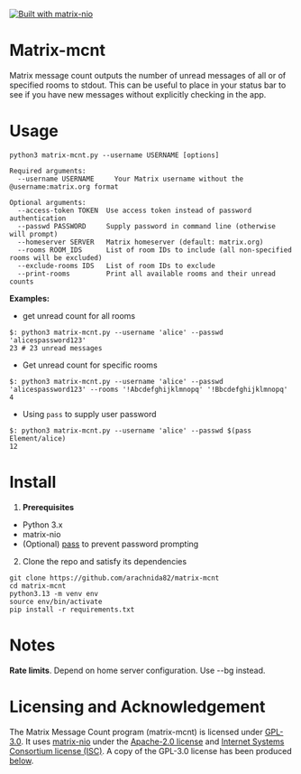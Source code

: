 [![Built with matrix-nio](https://img.shields.io/badge/built%20with-matrix--nio-brightgreen)](https://github.com/poljar/matrix-nio)

# Matrix-mcnt
Matrix message count outputs the number of unread messages of all or of specified rooms to stdout. This can be useful to place in your status bar to see if you have new messages without explicitly checking in the app.


# Usage
```
python3 matrix-mcnt.py --username USERNAME [options]
```

```
Required arguments:
  --username USERNAME     Your Matrix username without the @username:matrix.org format

Optional arguments:
  --access-token TOKEN  Use access token instead of password authentication
  --passwd PASSWORD     Supply password in command line (otherwise will prompt)
  --homeserver SERVER   Matrix homeserver (default: matrix.org)
  --rooms ROOM_IDS      List of room IDs to include (all non-specified rooms will be excluded)
  --exclude-rooms IDS   List of room IDs to exclude
  --print-rooms         Print all available rooms and their unread counts
```

**Examples:**

- get unread count for all rooms

```
$: python3 matrix-mcnt.py --username 'alice' --passwd 'alicespassword123'
23 # 23 unread messages
```

- Get unread count for specific rooms
```
$: python3 matrix-mcnt.py --username 'alice' --passwd 'alicespassword123' --rooms '!Abcdefghijklmnopq' '!Bbcdefghijklmnopq'
4
```

- Using `pass` to supply user password
```
$: python3 matrix-mcnt.py --username 'alice' --passwd $(pass Element/alice)
12
```


# Install
1. **Prerequisites**
- Python 3.x
- matrix-nio
- (Optional) [pass](https://www.passwordstore.org/) to prevent password prompting


2. Clone the repo and satisfy its dependencies
```
git clone https://github.com/arachnida82/matrix-mcnt
cd matrix-mcnt
python3.13 -m venv env
source env/bin/activate
pip install -r requirements.txt
```

# Notes
**Rate limits**. Depend on home server configuration. Use --bg instead.


# Licensing and Acknowledgement
The Matrix Message Count program (matrix-mcnt) is licensed under [GPL-3.0](https://www.gnu.org/licenses/gpl-3.0.en.html). It uses [matrix-nio](https://github.com/matrix-nio/matrix-nio) under the [Apache-2.0 license](https://www.apache.org/licenses/LICENSE-2.0.html) and [Internet Systems Consortium license (ISC)](https://www.isc.org/licenses/). A copy of the GPL-3.0 license has been produced [below](https://github.com/arachnida82/matrix-mcnt/blob/main/LICENSE.txt).
